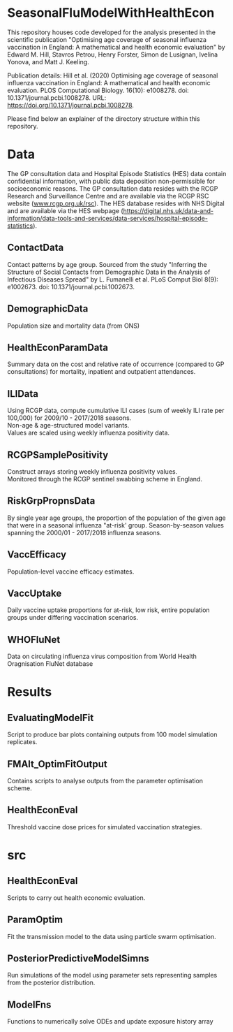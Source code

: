 # SeasonalFluModelWithHealthEcon
This repository houses code developed for the analysis presented in the scientific publication "Optimising age coverage of seasonal influenza vaccination in England: A mathematical and health economic evaluation" by Edward M. Hill, Stavros Petrou, Henry Forster, Simon de Lusignan, Ivelina Yonova, and Matt J. Keeling.  

Publication details: Hill et al. (2020) Optimising age coverage of seasonal influenza vaccination in England: A mathematical and health economic evaluation. PLOS Computational Biology. 16(10): e1008278. doi: 10.1371/journal.pcbi.1008278. URL: https://doi.org/10.1371/journal.pcbi.1008278.

Please find below an explainer of the directory structure within this repository.  

# Data

The GP consultation data and Hospital Episode Statistics (HES) data contain confidential information, with public data deposition non-permissible for socioeconomic reasons. The GP consultation data resides with the RCGP Research and Surveillance Centre and are available via the RCGP RSC website (www.rcgp.org.uk/rsc). The HES database resides with NHS Digital and are available via the HES webpage (https://digital.nhs.uk/data-and-information/data-tools-and-services/data-services/hospital-episode-statistics).

## ContactData
Contact patterns by age group. Sourced from the study "Inferring the Structure of Social Contacts from Demographic Data in the Analysis of Infectious Diseases Spread" by L. Fumanelli et al. PLoS Comput Biol 8(9): e1002673. doi: 10.1371/journal.pcbi.1002673.

## DemographicData
Population size and mortality data (from ONS)

## HealthEconParamData
Summary data on the cost and relative rate of occurrence (compared to GP consultations) for mortality, inpatient and outpatient attendances.

## ILIData
Using RCGP data, compute cumulative ILI cases (sum of weekly ILI rate per 100,000) for 2009/10 - 2017/2018 seasons.  
Non-age & age-structured model variants.  
Values are scaled using weekly influenza positivity data.

## RCGPSamplePositivity
Construct arrays storing weekly influenza positivity values.     
Monitored through the RCGP sentinel swabbing scheme in England.

## RiskGrpPropnsData
By single year age groups, the proportion of the population of the given age that were in a seasonal influenza "at-risk' group. Season-by-season values spanning the 2000/01 - 2017/2018 influenza seasons.

## VaccEfficacy
Population-level vaccine efficacy estimates.

## VaccUptake
Daily vaccine uptake proportions for at-risk, low risk, entire population groups under differing vaccination scenarios.

## WHOFluNet
Data on circulating influenza virus composition from World Health Oragnisation FluNet database

# Results

## EvaluatingModelFit
Script to produce bar plots containing outputs from 100 model simulation replicates.

## FMAlt_OptimFitOutput
Contains scripts to analyse outputs from the parameter optimisation scheme.

## HealthEconEval
Threshold vaccine dose prices for simulated vaccination strategies.

# src

## HealthEconEval
Scripts to carry out health economic evaluation.

## ParamOptim
Fit the transmission model to the data using particle swarm optimisation.

## PosteriorPredictiveModelSimns
Run simulations of the model using parameter sets representing samples from the posterior distribution.

## ModelFns
Functions to numerically solve ODEs and update exposure history array
